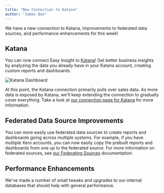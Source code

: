 ```yaml
---
title: "New Connection to Katana"
author: "James Boe"
---
```


We have a new connection to Katana, improvements to federated data sources, and performance enhancements for this week!<!--more-->

<h2 class="productHeader">Katana</h2>

You can now connect Easy Insight to <a href="https://www.katanamrp.com">Katana</a>! Get better business insights by analyzing the data you already have in your Katana account, creating custom reports and dashboards.

<img style="max-width:1000px" class="img-fit-responsive" src="https://www.easy-insight.com/images/orderflow.png" alt="Katana Dashboard">

At this point, the Katana connection primarily pulls over sales data. As more data is exposed by Katana, we'll keep extending the connection to gradually cover everything. Take a look at <a href="https://www.easy-insight.com/solutions/katana.html">our connection page for Katana</a> for more information.

<h2 class="productHeader">Federated Data Source Improvements</h2>

You can more easily use federated data sources to create reports and dashboards going across multiple systems. For example, if you have multiple Xero accounts, you can now easily copy the prebuilt reports and dashboards from one up to the federated source. For more information on federated sources, see <a href="https://www.easy-insight.com/docs/data_sources/federating-sources.html">our Federating Sources</a> documentation. 

<h2 class="productHeader">Performance Enhancements</h2>

We've made a number of small tweaks and upgrades to our internal databases that should help with general performance.